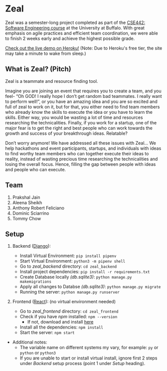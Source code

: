 # Zeal

Zeal was a semester-long project completed as part of the [CSE442: Software Engineering course](https://cse442.com/) at the University at Buffalo. With great emphasis on agile practices and efficient team coordination, we were able to finish 2 weeks early and achieve the highest possible grade.

[Check out the live demo on Heroku!](https://zeal5.herokuapp.com/) (Note: Due to Heroku's free tier, the site may take a minute to wake from sleep.)

## What is Zeal? (Pitch)

Zeal is a teammate and resource finding tool.

Imagine you are joining an event that requires you to create a team, and you feel- “Oh GOD! I really hope I don’t get random bad teammates. I really want to perform well!”, or you have an amazing idea and you are so excited and full of zeal to work on it, but for that, you either need to find team members who already know the skills to execute the idea or you have to learn the skills. Either way, you would be wasting a lot of time and resources researching the technicalities. Finally, if you work for a startup, one of the major fear is to get the right and best people who can work towards the growth and success of your breakthrough ideas. Relatable?

Don’t worry anymore! We have addressed all these issues with Zeal…
We help hackathons and event participants, startups, and individuals with ideas to find worthy team members who can together execute their ideas to reality, instead of wasting precious time researching the technicalities and losing the overall focus. Hence, filling the gap between people with ideas and people who can execute.

## Team

1. Prakshal Jain
2. Aleena Sheikh
3. Anthony Robert Feliciano
4. Dominic Sciarrino
5. Tommy Chow

## Setup

1. Backend ([Django](https://www.djangoproject.com/)):
    * Install Virtual Environment: ```pip install pipenv```
    * Start Virtual Environment: ```python3 -m pipenv shell```
    * Go to *zeal_backend* directory: ```cd zeal_backend```
    * Install project dependencies: ```pip install -r requirements.txt```
    * Create Database locally *(db.sqlite3)*: ```python manage.py makemigrations```
    * Apply all changes to Databse *(db.sqlite3)*: ```python manage.py migrate```
    * Running the server: ```python manage.py runserver```

2. Frontend ([React](https://reactjs.org/)): (no virtual environment needed)
    * Go to *zeal_frontend* directory: ```cd zeal_frontend```
    * Check if you have *npm* installed: ```npm --version```
      * If not, download and install [here](https://nodejs.org/en/download/)
    * Install all the dependencies: ```npm install```
    * Start the server: ```npm start```

* Additional notes:
  * The variable name on different systems my vary, for example: `py` or `python` or `python3`
  * If you are unable to start or install virtual install, ignore first 2 steps under *Backend* setup process (point 1 under *Setup* heading).
